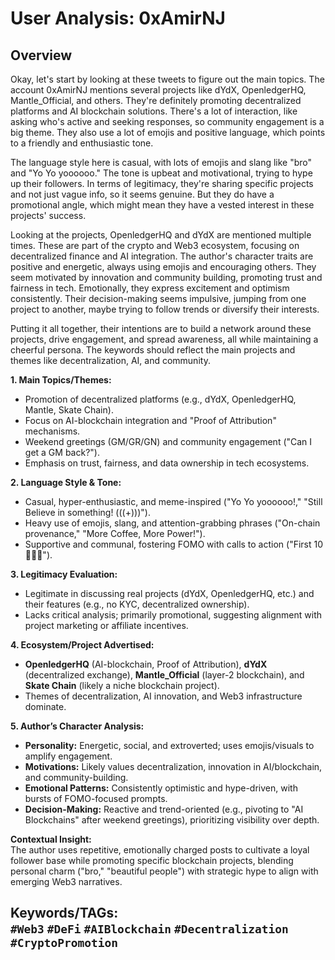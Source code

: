 # User Analysis: 0xAmirNJ

## Overview

<think>
Okay, let's start by looking at these tweets to figure out the main topics. The account 0xAmirNJ mentions several projects like dYdX, OpenledgerHQ, Mantle_Official, and others. They're definitely promoting decentralized platforms and AI blockchain solutions. There's a lot of interaction, like asking who's active and seeking responses, so community engagement is a big theme. They also use a lot of emojis and positive language, which points to a friendly and enthusiastic tone.

The language style here is casual, with lots of emojis and slang like "bro" and "Yo Yo yoooooo." The tone is upbeat and motivational, trying to hype up their followers. In terms of legitimacy, they're sharing specific projects and not just vague info, so it seems genuine. But they do have a promotional angle, which might mean they have a vested interest in these projects' success.

Looking at the projects, OpenledgerHQ and dYdX are mentioned multiple times. These are part of the crypto and Web3 ecosystem, focusing on decentralized finance and AI integration. The author's character traits are positive and energetic, always using emojis and encouraging others. They seem motivated by innovation and community building, promoting trust and fairness in tech. Emotionally, they express excitement and optimism consistently. Their decision-making seems impulsive, jumping from one project to another, maybe trying to follow trends or diversify their interests.

Putting it all together, their intentions are to build a network around these projects, drive engagement, and spread awareness, all while maintaining a cheerful persona. The keywords should reflect the main projects and themes like decentralization, AI, and community.
</think>

**1. Main Topics/Themes:**  
- Promotion of decentralized platforms (e.g., dYdX, OpenledgerHQ, Mantle, Skate Chain).  
- Focus on AI-blockchain integration and "Proof of Attribution" mechanisms.  
- Weekend greetings (GM/GR/GN) and community engagement ("Can I get a GM back?").  
- Emphasis on trust, fairness, and data ownership in tech ecosystems.  

**2. Language Style & Tone:**  
- Casual, hyper-enthusiastic, and meme-inspired ("Yo Yo yoooooo!," "Still Believe in something! (((+)))").  
- Heavy use of emojis, slang, and attention-grabbing phrases ("On-chain provenance," "More Coffee, More Power!").  
- Supportive and communal, fostering FOMO with calls to action ("First 10 👀✍🏻").  

**3. Legitimacy Evaluation:**  
- Legitimate in discussing real projects (dYdX, OpenledgerHQ, etc.) and their features (e.g., no KYC, decentralized ownership).  
- Lacks critical analysis; primarily promotional, suggesting alignment with project marketing or affiliate incentives.  

**4. Ecosystem/Project Advertised:**  
- **OpenledgerHQ** (AI-blockchain, Proof of Attribution), **dYdX** (decentralized exchange), **Mantle_Official** (layer-2 blockchain), and **Skate Chain** (likely a niche blockchain project).  
- Themes of decentralization, AI innovation, and Web3 infrastructure dominate.  

**5. Author’s Character Analysis:**  
- **Personality:** Energetic, social, and extroverted; uses emojis/visuals to amplify engagement.  
- **Motivations:** Likely values decentralization, innovation in AI/blockchain, and community-building.  
- **Emotional Patterns:** Consistently optimistic and hype-driven, with bursts of FOMO-focused prompts.  
- **Decision-Making:** Reactive and trend-oriented (e.g., pivoting to "AI Blockchains" after weekend greetings), prioritizing visibility over depth.  

**Contextual Insight:**  
The author uses repetitive, emotionally charged posts to cultivate a loyal follower base while promoting specific blockchain projects, blending personal charm ("bro," "beautiful people") with strategic hype to align with emerging Web3 narratives.  

**Keywords/TAGs:**  
`#Web3` `#DeFi` `#AIBlockchain` `#Decentralization` `#CryptoPromotion`
---
